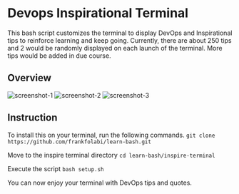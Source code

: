 # Devops Inspirational Terminal

This bash script customizes the terminal to display DevOps and Inspirational tips to reinforce learning and keep going. Currently, there are about 250 tips and 2 would be randomly displayed on each launch of the terminal. More tips would be added in due course.

## Overview

![screenshot-1](./screenshots/screenshot1.png)
![screenshot-2](./screenshots/screenshot2.png)
![screenshot-3](./screenshots/screenshot3.png)

## Instruction

To install this on your terminal, run the following commands.
`git clone https://github.com/frankfolabi/learn-bash.git` 

Move to the inspire terminal directory
`cd learn-bash/inspire-terminal`

Execute the script
`bash setup.sh`

You can now enjoy your terminal with DevOps tips and quotes.
